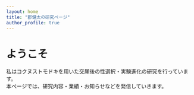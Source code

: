```yaml
---
layout: home
title: "郡健太の研究ページ"
author_profile: true
---
```


# ようこそ

私はコクヌストモドキを用いた交尾後の性選択・実験進化の研究を行っています。  
本ページでは、研究内容・業績・お知らせなどを発信していきます。
